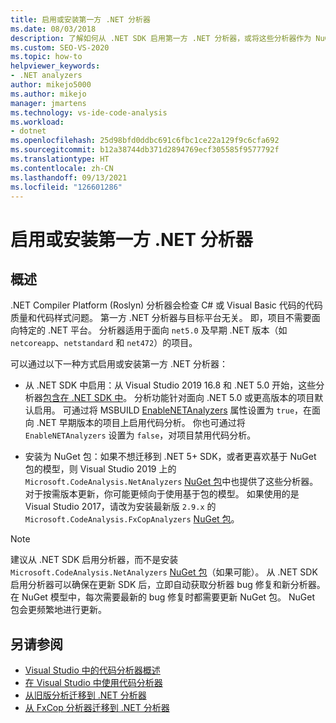 ```yaml
---
title: 启用或安装第一方 .NET 分析器
ms.date: 08/03/2018
description: 了解如何从 .NET SDK 启用第一方 .NET 分析器，或将这些分析器作为 NuGet 包安装。
ms.custom: SEO-VS-2020
ms.topic: how-to
helpviewer_keywords:
- .NET analyzers
author: mikejo5000
ms.author: mikejo
manager: jmartens
ms.technology: vs-ide-code-analysis
ms.workload:
- dotnet
ms.openlocfilehash: 25d98bfd0ddbc691c6fbc1ce22a129f9c6cfa692
ms.sourcegitcommit: b12a38744db371d2894769ecf305585f9577792f
ms.translationtype: HT
ms.contentlocale: zh-CN
ms.lasthandoff: 09/13/2021
ms.locfileid: "126601286"
---
```

# <a name="enable-or-install-first-party-net-analyzers"></a>启用或安装第一方 .NET 分析器

## <a name="overview"></a>概述

.NET Compiler Platform (Roslyn) 分析器会检查 C# 或 Visual Basic 代码的代码质量和代码样式问题。 第一方 .NET 分析器与目标平台无关。 即，项目不需要面向特定的 .NET 平台。 分析器适用于面向 `net5.0` 及早期 .NET 版本（如 `netcoreapp`、`netstandard` 和 `net472`）的项目。

可以通过以下一种方式启用或安装第一方 .NET 分析器：

- 从 .NET SDK 中启用：从 Visual Studio 2019 16.8 和 .NET 5.0 开始，这些分析器[包含在 .NET SDK 中](/dotnet/fundamentals/code-analysis/overview)。 分析功能针对面向 .NET 5.0 或更高版本的项目默认启用。 可通过将 MSBUILD [EnableNETAnalyzers](/dotnet/core/project-sdk/msbuild-props#enablenetanalyzers) 属性设置为 `true`，在面向 .NET 早期版本的项目上启用代码分析。 你也可通过将 `EnableNETAnalyzers` 设置为 `false`，对项目禁用代码分析。

- 安装为 NuGet 包：如果不想迁移到 .NET 5+ SDK，或者更喜欢基于 NuGet 包的模型，则 Visual Studio 2019 上的 `Microsoft.CodeAnalysis.NetAnalyzers` [NuGet 包](https://www.nuget.org/packages/Microsoft.CodeAnalysis.NetAnalyzers)中也提供了这些分析器。  对于按需版本更新，你可能更倾向于使用基于包的模型。 如果使用的是 Visual Studio 2017，请改为安装最新版 `2.9.x` 的 `Microsoft.CodeAnalysis.FxCopAnalyzers` [NuGet 包](https://www.nuget.org/packages/Microsoft.CodeAnalysis.FxCopAnalyzers/)。

> [!NOTE]
> 建议从 .NET SDK 启用分析器，而不是安装 `Microsoft.CodeAnalysis.NetAnalyzers` [NuGet 包](https://www.nuget.org/packages/Microsoft.CodeAnalysis.NetAnalyzers)（如果可能）。 从 .NET SDK 启用分析器可以确保在更新 SDK 后，立即自动获取分析器 bug 修复和新分析器。 在 NuGet 模型中，每次需要最新的 bug 修复时都需要更新 NuGet 包。 NuGet 包会更频繁地进行更新。

## <a name="see-also"></a>另请参阅

- [Visual Studio 中的代码分析器概述](roslyn-analyzers-overview.md)
- [在 Visual Studio 中使用代码分析器](use-roslyn-analyzers.md)
- [从旧版分析迁移到 .NET 分析器](migrate-from-legacy-analysis-to-net-analyzers.md)
- [从 FxCop 分析器迁移到 .NET 分析器](migrate-from-fxcop-analyzers-to-net-analyzers.md)
